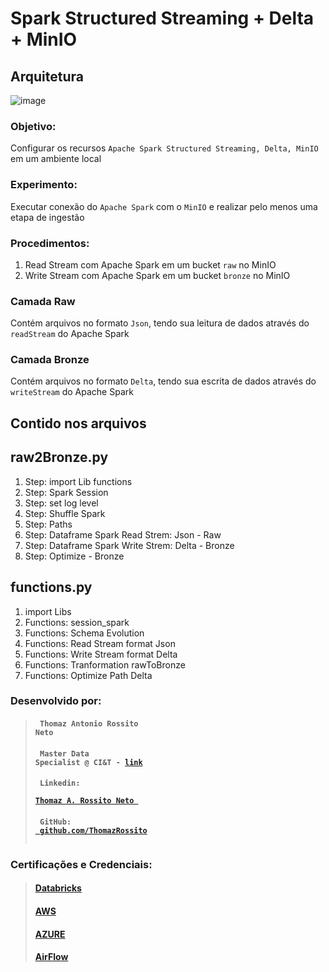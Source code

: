 # Spark Structured Streaming + Delta + MinIO

## Arquitetura 

![image](https://tarn-cert.s3.amazonaws.com/desafio/sparkStream_Delta_MinIO.png)

### Objetivo:
Configurar os recursos `Apache Spark Structured Streaming, Delta, MinIO` em um ambiente local

### Experimento:
Executar conexão do `Apache Spark` com o `MinIO` e realizar pelo menos uma etapa de ingestão

### Procedimentos:
1. Read Stream com Apache Spark em um bucket `raw` no MinIO 
2. Write Stream com Apache Spark em um bucket `bronze` no MinIO

### Camada Raw
Contém arquivos no formato `Json`, tendo sua leitura de dados através do `readStream` do Apache Spark

### Camada Bronze
Contém arquivos no formato `Delta`,  tendo sua escrita de dados através do `writeStream` do Apache Spark


## Contido nos arquivos 

## raw2Bronze.py

1. Step: import Lib functions
2. Step: Spark Session
3. Step: set log level
4. Step: Shuffle Spark
5. Step: Paths
6. Step: Dataframe Spark Read Strem: Json - Raw
7. Step: Dataframe Spark Write Strem: Delta - Bronze
8. Step: Optimize - Bronze


## functions.py

1. import Libs
2. Functions: session_spark
3. Functions: Schema Evolution
4. Functions: Read Stream format Json
5. Functions: Write Stream format Delta
6. Functions: Tranformation rawToBronze
7. Functions: Optimize Path Delta



### Desenvolvido por:

> #### <code> Thomaz Antonio Rossito Neto </code> 
> #### <code> Master Data Specialist @ CI&T - [link](https://ciandt.com/br/) </code> 
> #### <code> Linkedin: <a href="https://www.linkedin.com/in/thomaz-antonio-rossito-neto/"> Thomaz A. Rossito Neto </a> </code>
> #### <code> GitHub: <a href="https://github.com/ThomazRossito"> github.com/ThomazRossito </a> </code>


### Certificações e Credenciais:

> #### [Databricks](https://credentials.databricks.com/profile/thomazantoniorossitoneto39867/wallet#gs.in4ak9)
> #### [AWS](https://www.credly.com/users/thomaz-antonio-rossito-neto/badges)
> #### [AZURE](https://www.credly.com/users/thomaz-antonio-rossito-neto/badges)
> #### [AirFlow](https://www.credly.com/users/thomaz-antonio-rossito-neto/badges)